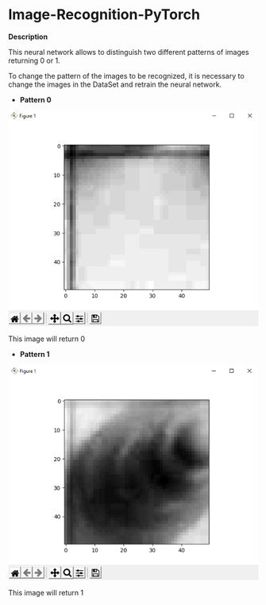 # Image-Recognition-PyTorch

**Description**

This neural network allows to distinguish two different patterns of images returning 0 or 1.

To change the pattern of the images to be recognized, it is necessary to change the images in the DataSet and retrain the neural network.

* **Pattern 0**

![plot](./readme_images/example2.PNG)

This image will return 0

* **Pattern 1**

![plot](./readme_images/example1.PNG)

This image will return 1
 
